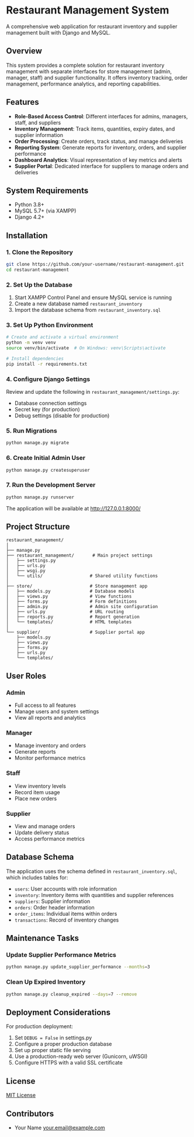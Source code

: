 # Restaurant Management System

A comprehensive web application for restaurant inventory and supplier management built with Django and MySQL.

## Overview

This system provides a complete solution for restaurant inventory management with separate interfaces for store management (admin, manager, staff) and supplier functionality. It offers inventory tracking, order management, performance analytics, and reporting capabilities.

## Features

- **Role-Based Access Control**: Different interfaces for admins, managers, staff, and suppliers
- **Inventory Management**: Track items, quantities, expiry dates, and supplier information
- **Order Processing**: Create orders, track status, and manage deliveries
- **Reporting System**: Generate reports for inventory, orders, and supplier performance
- **Dashboard Analytics**: Visual representation of key metrics and alerts
- **Supplier Portal**: Dedicated interface for suppliers to manage orders and deliveries

## System Requirements

- Python 3.8+
- MySQL 5.7+ (via XAMPP)
- Django 4.2+

## Installation

### 1. Clone the Repository

```bash
git clone https://github.com/your-username/restaurant-management.git
cd restaurant-management
```

### 2. Set Up the Database

1. Start XAMPP Control Panel and ensure MySQL service is running
2. Create a new database named `restaurant_inventory`
3. Import the database schema from `restaurant_inventory.sql`

### 3. Set Up Python Environment

```bash
# Create and activate a virtual environment
python -m venv venv
source venv/bin/activate  # On Windows: venv\Scripts\activate

# Install dependencies
pip install -r requirements.txt
```

### 4. Configure Django Settings

Review and update the following in `restaurant_management/settings.py`:

- Database connection settings
- Secret key (for production)
- Debug settings (disable for production)

### 5. Run Migrations

```bash
python manage.py migrate
```

### 6. Create Initial Admin User

```bash
python manage.py createsuperuser
```

### 7. Run the Development Server

```bash
python manage.py runserver
```

The application will be available at http://127.0.0.1:8000/

## Project Structure

```
restaurant_management/
│
├── manage.py
├── restaurant_management/       # Main project settings
│   ├── settings.py
│   ├── urls.py
│   ├── wsgi.py
│   └── utils/                  # Shared utility functions
│
├── store/                      # Store management app
│   ├── models.py               # Database models
│   ├── views.py                # View functions
│   ├── forms.py                # Form definitions
│   ├── admin.py                # Admin site configuration
│   ├── urls.py                 # URL routing
│   ├── reports.py              # Report generation
│   └── templates/              # HTML templates
│
└── supplier/                   # Supplier portal app
    ├── models.py
    ├── views.py
    ├── forms.py
    ├── urls.py
    └── templates/
```

## User Roles

### Admin
- Full access to all features
- Manage users and system settings
- View all reports and analytics

### Manager
- Manage inventory and orders
- Generate reports
- Monitor performance metrics

### Staff
- View inventory levels
- Record item usage
- Place new orders

### Supplier
- View and manage orders
- Update delivery status
- Access performance metrics

## Database Schema

The application uses the schema defined in `restaurant_inventory.sql`, which includes tables for:

- `users`: User accounts with role information
- `inventory`: Inventory items with quantities and supplier references
- `suppliers`: Supplier information
- `orders`: Order header information
- `order_items`: Individual items within orders
- `transactions`: Record of inventory changes

## Maintenance Tasks

### Update Supplier Performance Metrics

```bash
python manage.py update_supplier_performance --months=3
```

### Clean Up Expired Inventory

```bash
python manage.py cleanup_expired --days=7 --remove
```

## Deployment Considerations

For production deployment:

1. Set `DEBUG = False` in settings.py
2. Configure a proper production database
3. Set up proper static file serving
4. Use a production-ready web server (Gunicorn, uWSGI)
5. Configure HTTPS with a valid SSL certificate

## License

[MIT License](LICENSE)

## Contributors

- Your Name <your.email@example.com>